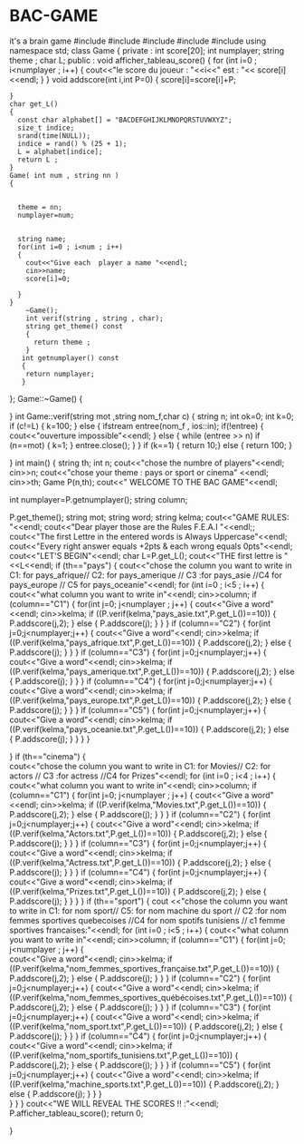 # BAC-GAME
it's a brain game 
#include<iostream>
#include<fstream>
#include<cstdlib>
#include<ctime>
#include<cstring>
using namespace std;
class Game
{ private :
    int score[20];
    int numplayer;
    string theme ;
    char L;
  public :
    void afficher_tableau_score()
    {
      for (int i=0 ; i<numplayer ; i++)
      {
        cout<<"le score du joueur : "<<i<<"  est :  "<< score[i]<<endl;
      }
    }
    void addscore(int i,int P=0)
    { 
      score[i]=score[i]+P;

    }
    char get_L()
    {
      const char alphabet[] = "BACDEFGHIJKLMNOPQRSTUVWXYZ";
      size_t indice;
      srand(time(NULL));
      indice = rand() % (25 + 1);
      L = alphabet[indice];
      return L ;
    }
    Game( int num , string nn )
    {

      
      theme = nn;
      numplayer=num;
      
    
      string name;
      for(int i=0 ; i<num ; i++)
      {
        cout<<"Give each  player a name "<<endl;
        cin>>name;
        score[i]=0;
        
      }
    }
        ~Game();
        int verif(string , string , char);
        string get_theme() const
        {
          return theme ;
        }
       int getnumplayer() const
       { 
        return numplayer;
       }

};
Game::~Game()
{
    
  
}
int Game::verif(string mot ,string nom_f,char c)
{
    string n;
    int ok=0;
    int k=0;
    if (c!=L)
    {
      k=100;
    }
    else
    {
      ifstream entree(nom_f , ios::in);
      if(!entree)
      {
        cout<<"ouverture impossible"<<endl;
      }
      else
      {
        while (entree >> n)
        if (n==mot)
        {
          k=1;
        }
      entree.close();
      }
    }
    if (k==1)
    {
      return 10;}
    else
    {
      return 100;
    }

}
int main()
{ string th;
  int n;
  cout<<"chose the numbre of players"<<endl;
  cin>>n;
  cout<<"chose your theme : pays or sport or cinema" <<endl;
  cin>>th;
  Game P(n,th); 
  cout<<"     WELCOME TO THE BAC GAME"<<endl;
  
  
  int numplayer=P.getnumplayer();
  string column;
  
  P.get_theme();
  string mot;
  string word;
  string kelma;
  cout<<"GAME RULES: "<<endl;
  cout<<"Dear player those are the Rules  F.E.A.I "<<endl;;
  cout<<"The first Lettre in the  entered words is Always Uppercase"<<endl;
  cout<<"Every right answer equals +2pts & each wrong equals 0pts"<<endl;
  cout<<"LET'S BEGIN"<<endl;
  char  L=P.get_L();
  cout<<"THE first lettre is "<<L<<endl;
  if (th=="pays")
  { 
    cout<<"chose the column you want to write in  C1: for pays_afrique// C2: for pays_amerique // C3 :for pays_asie //C4 for pays_europe // C5 for pays_oceanie"<<endl;
    for (int i=0 ; i<5 ; i++)
    {
     cout<<"what column you want to write in"<<endl;
     cin>>column;
     if (column=="C1")
     {
      for(int j=0; j<numplayer ; j++) 
      {
        cout<<"Give a word"<<endl;
        cin>>kelma;
        if ((P.verif(kelma,"pays_asie.txt",P.get_L())==10))
        {
          P.addscore(j,2);
        }
        else 
        { 
          P.addscore(j);
        } 
      }
     }
     if (column=="C2")
     {
      for(int j=0;j<numplayer;j++)
      {
        cout<<"Give a word"<<endl;
        cin>>kelma;
        if ((P.verif(kelma,"pays_afrique.txt",P.get_L())==10)) 
        {
          P.addscore(j,2); 
        }
        else
        { 
          P.addscore(j);
        }
      }
     }
     if (column=="C3")
     {
      for(int j=0;j<numplayer;j++)
      {
        cout<<"Give a word"<<endl;
        cin>>kelma;
        if ((P.verif(kelma,"pays_amerique.txt",P.get_L())==10)) 
        {
          P.addscore(j,2); 
        }
        else
        {
          P.addscore(j);
        }
      }
     }
     if (column=="C4")
     {
      for(int j=0;j<numplayer;j++)
      {
        cout<<"Give a word"<<endl;
        cin>>kelma;
        if ((P.verif(kelma,"pays_europe.txt",P.get_L())==10)) 
        {
          P.addscore(j,2);
        }
        else
        {
          P.addscore(j);
        }
      }
     }
     if (column=="C5")
     {
      for(int j=0;j<numplayer;j++)
      {
        cout<<"Give a word"<<endl;
        cin>>kelma;
        if ((P.verif(kelma,"pays_oceanie.txt",P.get_L())==10)) 
        {
          P.addscore(j,2);
        }
        else
        {
          P.addscore(j);
        }
      }
     }
  }
 






 }
  if (th=="cinema")
   {  
       cout<<"chose the column you want to write in  C1: for Movies// C2: for actors // C3 :for actress //C4 for Prizes"<<endl;
       for (int i=0 ; i<4 ; i++)
       {
         cout<<"what column you want to write in"<<endl;
         cin>>column;
         if (column=="C1")
         {
         for(int j=0; j<numplayer ; j++) 
         {
          cout<<"Give a word"<<endl;
          cin>>kelma;
           if ((P.verif(kelma,"Movies.txt",P.get_L())==10))
           {
            P.addscore(j,2);
           }
            else 
            { 
             P.addscore(j);
             } 
         }
         }
         if (column=="C2")
         {
          for(int j=0;j<numplayer;j++)
          {
           cout<<"Give a word"<<endl;
           cin>>kelma;
           if ((P.verif(kelma,"Actors.txt",P.get_L())==10)) 
          {
          P.addscore(j,2); 
          }
          else
          { 
          P.addscore(j);
         }
         }
          }
         if (column=="C3")
         {
         for(int j=0;j<numplayer;j++)
         {
          cout<<"Give a word"<<endl;
         cin>>kelma;
         if ((P.verif(kelma,"Actress.txt",P.get_L())==10)) 
         {
          P.addscore(j,2); 
         }
         else
         {
          P.addscore(j);
         }
         }
          }
         if (column=="C4")
         {
         for(int j=0;j<numplayer;j++)
         {
         cout<<"Give a word"<<endl;
         cin>>kelma;
         if ((P.verif(kelma,"Prizes.txt",P.get_L())==10)) 
         {
          P.addscore(j,2);
         }
         else
         {
          P.addscore(j);
         }
          }
          }
     }
     if (th=="sport")
     {  cout <<"chose the column you want to write in  C1: for nom sport// C5: for nom machine du sport // C2 :for nom femmes sportives quebecoises //C4 for nom spotifs tunisiens // c1 femme sportives francaises:"<<endl;
      for (int i=0 ; i<5 ; i++)
       {
         cout<<"what column you want to write in"<<endl;
         cin>>column;
         if (column=="C1")
         {
          for(int j=0; j<numplayer ; j++) 
          {   
         cout<<"Give a word"<<endl;
         cin>>kelma;
         if ((P.verif(kelma,"nom_femmes_sportives_française.txt",P.get_L())==10))
         {
          P.addscore(j,2);
         }
         else 
         { 
          P.addscore(j);
         } 
          }
           }
         if (column=="C2")
          {
          for(int j=0;j<numplayer;j++)
         {
         cout<<"Give a word"<<endl;
         cin>>kelma;
         if ((P.verif(kelma,"nom_femmes_sportives_québécoises.txt",P.get_L())==10)) 
         {
          P.addscore(j,2); 
         }
         else
         { 
          P.addscore(j);
         }
          }
          }
         if (column=="C3")
         {
          for(int j=0;j<numplayer;j++)
         {
         cout<<"Give a word"<<endl;
         cin>>kelma;
         if ((P.verif(kelma,"nom_sport.txt",P.get_L())==10)) 
         {
          P.addscore(j,2); 
         }
         else
         {
          P.addscore(j);
         }
          }
          }
         if (column=="C4")
         {
         for(int j=0;j<numplayer;j++)
         {
         cout<<"Give a word"<<endl;
         cin>>kelma;
         if ((P.verif(kelma,"nom_sportifs_tunisiens.txt",P.get_L())==10)) 
         {
          P.addscore(j,2);
         }
         else
         {
          P.addscore(j);
         }
          }
          }
         if (column=="C5")
          {
         for(int j=0;j<numplayer;j++)
         {
         cout<<"Give a word"<<endl;
         cin>>kelma;
         if ((P.verif(kelma,"machine_sports.txt",P.get_L())==10)) 
         {
          P.addscore(j,2);
         }
         else
         {
          P.addscore(j);
         }
         }
          }   
       }
   }
 }
  cout<<"WE WILL REVEAL THE SCORES !! :"<<endl;
  P.afficher_tableau_score();
  return 0;

 }
